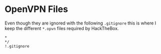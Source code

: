 # OpenVPN Files

Even though they are ignored with the following `.gitignore` this is
where I keep the different `*.opvn` files required by HackTheBox.

```gitignore
*
*/
!.gitignore
```
